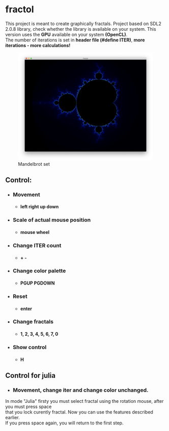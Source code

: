 # fractol
This project is meant to create graphically fractals.
Project based on SDL2 2.0.8 library, check whether the library is available on your system.
This version uses the **GPU** available on your system **(OpenCL)**.  
The number of iterations is set in **header file (#define ITER)**, **more iterations - more calculations!**

<figure>
    <img src="pic/mandelbrot.png" />
    <figcaption>Mandelbrot set</figcaption>
</figure>

## Control:
- ### Movement
   + #### left right up down
- ### Scale of actual mouse position
   + #### mouse wheel
- ### Change ITER count
   + #### + -
- ### Change color palette
   + #### PGUP PGDOWN
- ### Reset
   + #### enter
- ### Change fractals
   + #### 1, 2, 3, 4, 5, 6, 7, 0
- ### Show control
   + #### H

## Control for julia
  - ### Movement, change iter and change color unchanged.
  In mode "Julia" firsty you must select fractal using the rotation mouse, after you must press space\
  that you lock curently fractal. Now you can use the features described earlier.\
  If you press space again, you will return to the first step.

